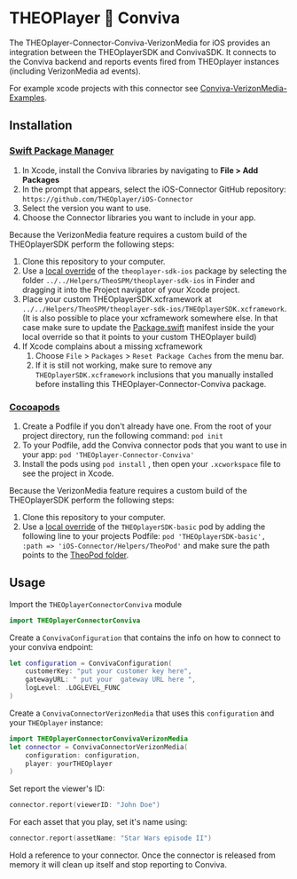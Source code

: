 # THEOPlayer 🤝 Conviva

The THEOplayer-Connector-Conviva-VerizonMedia for iOS provides an integration between the THEOplayerSDK and ConvivaSDK. It connects to the Conviva backend and reports events fired from THEOplayer instances (including VerizonMedia ad events).

For example xcode projects with this connector see [Conviva-VerizonMedia-Examples](../Conviva-VerizonMedia-Examples/README.md).

## Installation

### [Swift Package Manager](https://swift.org/package-manager/)

1. In Xcode, install the Conviva libraries by navigating to **File > Add Packages**
2. In the prompt that appears, select the iOS-Connector GitHub repository: `https://github.com/THEOplayer/iOS-Connector`
3. Select the version you want to use.
4. Choose the Connector libraries you want to include in your app.

Because the VerizonMedia feature requires a custom build of the THEOplayerSDK perform the following steps:

1. Clone this repository to your computer.
2. Use a [local override](https://developer.apple.com/documentation/xcode/editing-a-package-dependency-as-a-local-package) of the `theoplayer-sdk-ios` package by selecting the folder `../../Helpers/TheoSPM/theoplayer-sdk-ios` in Finder and dragging it into the Project navigator of your Xcode project.
3. Place your custom THEOplayerSDK.xcframework at `../../Helpers/TheoSPM/theoplayer-sdk-ios/THEOplayerSDK.xcframework`. (It is also possible to place your xcframework somewhere else. In that case make sure to update the [Package.swift](../../Helpers/TheoSPM/theoplayer-sdk-ios/Package.swift) manifest inside the your local override so that it points to your custom THEOplayer build)
4. If Xcode complains about a missing xcframework
   1. Choose `File` > `Packages` > `Reset Package Caches` from the menu bar.
   2. If it is still not working, make sure to remove any `THEOplayerSDK.xcframework` inclusions that you manually installed before installing this THEOplayer-Connector-Conviva package.


### [Cocoapods](https://guides.cocoapods.org/using/getting-started.html#getting-started)

1. Create a Podfile if you don't already have one. From the root of your project directory, run the following command: `pod init`
2. To your Podfile, add the Conviva connector pods that you want to use in your app: `pod 'THEOplayer-Connector-Conviva'`
3. Install the pods using `pod install` , then open your `.xcworkspace` file to see the project in Xcode.

Because the VerizonMedia feature requires a custom build of the THEOplayerSDK perform the following steps:

1. Clone this repository to your computer.
2. Use a [local override](https://guides.cocoapods.org/using/the-podfile.html#using-the-files-from-a-folder-local-to-the-machine) of the `THEOplayerSDK-basic` pod by adding the following line to your projects Podfile: `pod 'THEOplayerSDK-basic', :path => 'iOS-Connector/Helpers/TheoPod'` and make sure the path points to the [TheoPod folder](../../../Helpers/TheoPod).

## Usage

Import the `THEOplayerConnectorConviva` module

```swift
import THEOplayerConnectorConviva
```

Create a `ConvivaConfiguration` that contains the info on how to connect to your conviva endpoint:

```swift
let configuration = ConvivaConfiguration(
    customerKey: "put your customer key here",
    gatewayURL: " put your  gateway URL here ",
    logLevel: .LOGLEVEL_FUNC
)
```

Create a `ConvivaConnectorVerizonMedia` that uses this `configuration` and your `THEOplayer` instance:

```swift
import THEOplayerConnectorConvivaVerizonMedia
let connector = ConvivaConnectorVerizonMedia(
    configuration: configuration,
    player: yourTHEOplayer
)
```

Set report the viewer's ID:

```swift
connector.report(viewerID: "John Doe")
```

For each asset that you play, set it's name using:

```swift
connector.report(assetName: "Star Wars episode II")
```

Hold a reference to your connector. Once the connector is released from memory it will clean up itself and stop reporting to Conviva.
